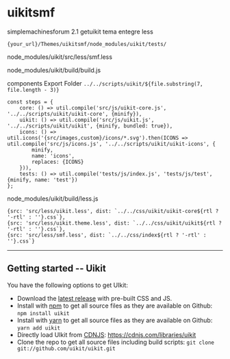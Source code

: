 # uikitsmf
simplemachinesforum 2.1 getuikit tema entegre less

    {your_url}/Themes/uikitsmf/node_modules/uikit/tests/

node_modules/uikit/src/less/smf.less

node_modules/uikit/build/build.js

components Export Folder
`../../scripts/uikit/${file.substring(7, file.length - 3)}`

    const steps = {
        core: () => util.compile('src/js/uikit-core.js', '../../scripts/uikit/uikit-core', {minify}),
        uikit: () => util.compile('src/js/uikit.js', '../../scripts/uikit/uikit', {minify, bundled: true}),
        icons: () => util.icons('{src/images,custom}/icons/*.svg').then(ICONS => util.compile('src/js/icons.js', '../../scripts/uikit/uikit-icons', {
            minify,
            name: 'icons',
            replaces: {ICONS}
        })),
        tests: () => util.compile('tests/js/index.js', 'tests/js/test', {minify, name: 'test'})
    };

node_modules/uikit/build/less.js

    {src: 'src/less/uikit.less', dist: `../../css/uikit/uikit-core${rtl ? '-rtl' : ''}.css`},
    {src: 'src/less/uikit.theme.less', dist: `../../css/uikit/uikit${rtl ? '-rtl' : ''}.css`},
    {src: 'src/less/smf.less', dist: `../../css/index${rtl ? '-rtl' : ''}.css`}


---
## Getting started -- Uikit

You have the following options to get UIkit:

- Download the [latest release](https://github.com/uikit/uikit/releases/latest) with pre-built CSS and JS.
- Install with [npm](https://npmjs.com) to get all source files as they are available on Github: ```npm install uikit```
- Install with [yarn](https://yarnpkg.com/) to get all source files as they are available on Github: ```yarn add uikit```
- Directly load UIkit from [CDNJS](https://cdnjs.com): https://cdnjs.com/libraries/uikit
- Clone the repo to get all source files including build scripts: `git clone git://github.com/uikit/uikit.git`
